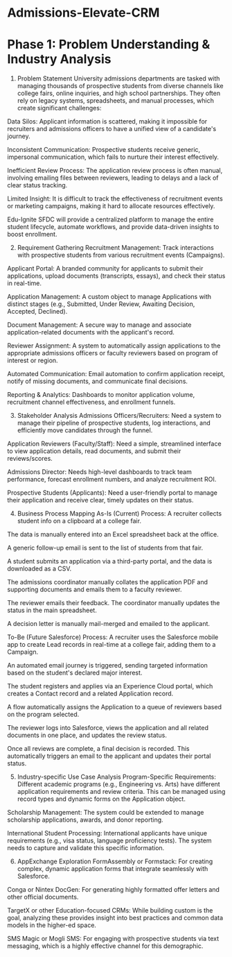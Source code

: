 # Admissions-Elevate-CRM

# Phase 1: Problem Understanding & Industry Analysis

1. Problem Statement
University admissions departments are tasked with managing thousands of prospective students from diverse channels like college fairs, online inquiries, and high school partnerships. They often rely on legacy systems, spreadsheets, and manual processes, which create significant challenges:

Data Silos: Applicant information is scattered, making it impossible for recruiters and admissions officers to have a unified view of a candidate's journey.

Inconsistent Communication: Prospective students receive generic, impersonal communication, which fails to nurture their interest effectively.

Inefficient Review Process: The application review process is often manual, involving emailing files between reviewers, leading to delays and a lack of clear status tracking.

Limited Insight: It is difficult to track the effectiveness of recruitment events or marketing campaigns, making it hard to allocate resources effectively.

Edu-Ignite SFDC will provide a centralized platform to manage the entire student lifecycle, automate workflows, and provide data-driven insights to boost enrollment.

2. Requirement Gathering
Recruitment Management: Track interactions with prospective students from various recruitment events (Campaigns).

Applicant Portal: A branded community for applicants to submit their applications, upload documents (transcripts, essays), and check their status in real-time.

Application Management: A custom object to manage Applications with distinct stages (e.g., Submitted, Under Review, Awaiting Decision, Accepted, Declined).

Document Management: A secure way to manage and associate application-related documents with the applicant's record.

Reviewer Assignment: A system to automatically assign applications to the appropriate admissions officers or faculty reviewers based on program of interest or region.

Automated Communication: Email automation to confirm application receipt, notify of missing documents, and communicate final decisions.

Reporting & Analytics: Dashboards to monitor application volume, recruitment channel effectiveness, and enrollment funnels.

3. Stakeholder Analysis
Admissions Officers/Recruiters: Need a system to manage their pipeline of prospective students, log interactions, and efficiently move candidates through the funnel.

Application Reviewers (Faculty/Staff): Need a simple, streamlined interface to view application details, read documents, and submit their reviews/scores.

Admissions Director: Needs high-level dashboards to track team performance, forecast enrollment numbers, and analyze recruitment ROI.

Prospective Students (Applicants): Need a user-friendly portal to manage their application and receive clear, timely updates on their status.

4. Business Process Mapping
As-Is (Current) Process:
A recruiter collects student info on a clipboard at a college fair.

The data is manually entered into an Excel spreadsheet back at the office.

A generic follow-up email is sent to the list of students from that fair.

A student submits an application via a third-party portal, and the data is downloaded as a CSV.

The admissions coordinator manually collates the application PDF and supporting documents and emails them to a faculty reviewer.

The reviewer emails their feedback. The coordinator manually updates the status in the main spreadsheet.

A decision letter is manually mail-merged and emailed to the applicant.

To-Be (Future Salesforce) Process:
A recruiter uses the Salesforce mobile app to create Lead records in real-time at a college fair, adding them to a Campaign.

An automated email journey is triggered, sending targeted information based on the student's declared major interest.

The student registers and applies via an Experience Cloud portal, which creates a Contact record and a related Application record.

A flow automatically assigns the Application to a queue of reviewers based on the program selected.

The reviewer logs into Salesforce, views the application and all related documents in one place, and updates the review status.

Once all reviews are complete, a final decision is recorded. This automatically triggers an email to the applicant and updates their portal status.

5. Industry-specific Use Case Analysis
Program-Specific Requirements: Different academic programs (e.g., Engineering vs. Arts) have different application requirements and review criteria. This can be managed using record types and dynamic forms on the Application object.

Scholarship Management: The system could be extended to manage scholarship applications, awards, and donor reporting.

International Student Processing: International applicants have unique requirements (e.g., visa status, language proficiency tests). The system needs to capture and validate this specific information.

6. AppExchange Exploration
FormAssembly or Formstack: For creating complex, dynamic application forms that integrate seamlessly with Salesforce.

Conga or Nintex DocGen: For generating highly formatted offer letters and other official documents.

TargetX or other Education-focused CRMs: While building custom is the goal, analyzing these provides insight into best practices and common data models in the higher-ed space.

SMS Magic or Mogli SMS: For engaging with prospective students via text messaging, which is a highly effective channel for this demographic.
